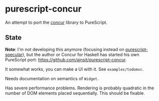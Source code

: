 # purescript-concur

An attempt to port the [concur](https://github.com/ajnsit/concur) library to PureScript.

## State

**Note**: I'm not developing this anymore (focusing instead on [purescript-specular](https://github.com/restaumatic/purescript-specular)), but the author or Concur for Haskell has started his own PureScript port: <https://github.com/ajnsit/purescript-concur>.

It somewhat works, you can make a UI with it. See `examples/todomvc`.

Needs documentation on semantics of `Widget`.

Has severe performance problems. Rendering is probably quadratic in the number
of DOM elements placed sequentially. This should be fixable.
